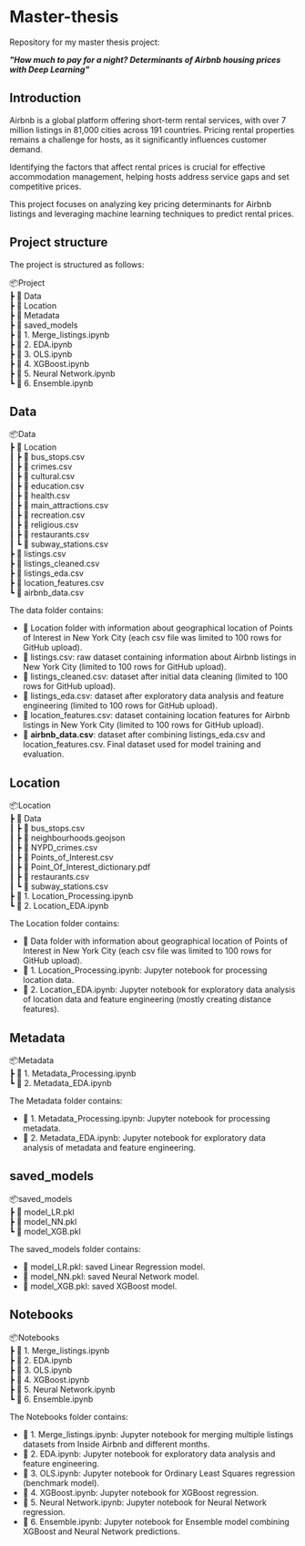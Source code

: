 # Master-thesis

Repository for my master thesis project: 

<b><i>"How much to pay for a night? Determinants of Airbnb housing prices with Deep Learning"</i></b>

## Introduction

Airbnb is a global platform offering short-term rental services, with over 7 million listings in 81,000 cities across 191 countries. Pricing rental properties remains a challenge for hosts, as it significantly influences customer demand. 

Identifying the factors that affect rental prices is crucial for effective accommodation management, helping hosts address service gaps and set competitive prices.

This project focuses on analyzing key pricing determinants for Airbnb listings and leveraging machine learning techniques to predict rental prices.

## Project structure

The project is structured as follows:

📦Project <br>
 ┣ :file_folder: Data <br>
 ┣ :file_folder: Location <br>
 ┣ :file_folder: Metadata <br>
 ┣ :file_folder: saved_models <br>
 ┣ :notebook: 1. Merge_listings.ipynb <br>
 ┣ :notebook: 2. EDA.ipynb <br>
 ┣ :notebook: 3. OLS.ipynb <br>
 ┣ :notebook: 4. XGBoost.ipynb <br>
 ┣ :notebook: 5. Neural Network.ipynb <br>
 ┗ :notebook: 6. Ensemble.ipynb 

## Data

📦Data <br>
 ┣ :file_folder: Location <br>
 ┃ ┣ :green_book: bus_stops.csv <br>
 ┃ ┣ :green_book: crimes.csv <br>
 ┃ ┣ :green_book: cultural.csv <br>
 ┃ ┣ :green_book: education.csv <br>
 ┃ ┣ :green_book: health.csv <br>
 ┃ ┣ :green_book: main_attractions.csv <br>
 ┃ ┣ :green_book: recreation.csv <br>
 ┃ ┣ :green_book: religious.csv <br>
 ┃ ┣ :green_book: restaurants.csv <br>
 ┃ ┗ :green_book: subway_stations.csv <br>
 ┣ :green_book: listings.csv <br>
 ┣ :green_book: listings_cleaned.csv <br>
 ┣ :green_book: listings_eda.csv <br>
 ┣ :green_book: location_features.csv <br>
 ┗ :green_book: airbnb_data.csv

The data folder contains:
- :file_folder: Location folder with information about geographical location of Points of Interest in New York City (each csv file was limited to 100 rows for GitHub upload).
- :green_book: listings.csv: raw dataset containing information about Airbnb listings in New York City (limited to 100 rows for GitHub upload).
- :green_book: listings_cleaned.csv: dataset after initial data cleaning (limited to 100 rows for GitHub upload).
- :green_book: listings_eda.csv: dataset after exploratory data analysis and feature engineering (limited to 100 rows for GitHub upload).
- :green_book: location_features.csv: dataset containing location features for Airbnb listings in New York City (limited to 100 rows for GitHub upload).
- :green_book: **airbnb_data.csv**: dataset after combining listings_eda.csv and location_features.csv. Final dataset used for model training and evaluation.

## Location

📦Location <br>
 ┣ :file_folder: Data <br>
 ┃ ┣ :green_book: bus_stops.csv <br>
 ┃ ┣ :green_book: neighbourhoods.geojson <br>
 ┃ ┣ :green_book: NYPD_crimes.csv <br>
 ┃ ┣ :green_book: Points_of_Interest.csv <br>
 ┃ ┣ :green_book: Point_Of_Interest_dictionary.pdf <br>
 ┃ ┣ :green_book: restaurants.csv <br>
 ┃ ┗ :green_book: subway_stations.csv <br>
 ┣ :notebook: 1. Location_Processing.ipynb <br>
 ┗ :notebook: 2. Location_EDA.ipynb

The Location folder contains:
- :file_folder: Data folder with information about geographical location of Points of Interest in New York City (each csv file was limited to 100 rows for GitHub upload).
- :notebook: 1. Location_Processing.ipynb: Jupyter notebook for processing location data.
- :notebook: 2. Location_EDA.ipynb: Jupyter notebook for exploratory data analysis of location data and feature engineering (mostly creating distance features).

## Metadata

📦Metadata <br>
 ┣ :notebook: 1. Metadata_Processing.ipynb <br>
 ┗ :notebook: 2. Metadata_EDA.ipynb <br>

The Metadata folder contains: <br>
- :notebook: 1. Metadata_Processing.ipynb: Jupyter notebook for processing metadata. <br>
- :notebook: 2. Metadata_EDA.ipynb: Jupyter notebook for exploratory data analysis of metadata and feature engineering.

## saved_models

📦saved_models <br>
 ┣ :page_with_curl: model_LR.pkl <br>
 ┣ :page_with_curl: model_NN.pkl <br>
 ┗ :page_with_curl: model_XGB.pkl <br>

The saved_models folder contains:
- :page_with_curl: model_LR.pkl: saved Linear Regression model.
- :page_with_curl: model_NN.pkl: saved Neural Network model.
- :page_with_curl: model_XGB.pkl: saved XGBoost model.

## Notebooks

📦Notebooks <br>
 ┣ :notebook: 1. Merge_listings.ipynb <br>
 ┣ :notebook: 2. EDA.ipynb <br>
 ┣ :notebook: 3. OLS.ipynb <br>
 ┣ :notebook: 4. XGBoost.ipynb <br>
 ┣ :notebook: 5. Neural Network.ipynb <br>
 ┗ :notebook: 6. Ensemble.ipynb

The Notebooks folder contains:
- :notebook: 1. Merge_listings.ipynb: Jupyter notebook for merging multiple listings datasets from Inside Airbnb and different months.
- :notebook: 2. EDA.ipynb: Jupyter notebook for exploratory data analysis and feature engineering.
- :notebook: 3. OLS.ipynb: Jupyter notebook for Ordinary Least Squares regression (benchmark model).
- :notebook: 4. XGBoost.ipynb: Jupyter notebook for XGBoost regression.
- :notebook: 5. Neural Network.ipynb: Jupyter notebook for Neural Network regression.
- :notebook: 6. Ensemble.ipynb: Jupyter notebook for Ensemble model combining XGBoost and Neural Network predictions.